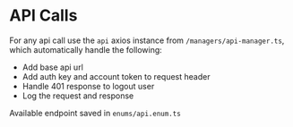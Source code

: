 # API Calls

For any api call use the `api` axios instance from `/managers/api-manager.ts`, which automatically handle the following: 

 * Add base api url
 * Add auth key and account token to request header
 * Handle 401 response to logout user
 * Log the request and response 
 
Available endpoint saved in `enums/api.enum.ts`
